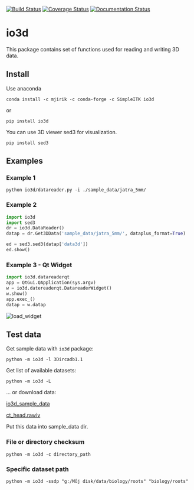 [![Build Status](https://travis-ci.org/mjirik/io3d.svg?branch=master)](https://travis-ci.org/mjirik/io3d)
[![Coverage Status](https://coveralls.io/repos/mjirik/io3d/badge.svg?branch=master)](https://coveralls.io/r/mjirik/io3d?branch=master)
[![Documentation Status](https://readthedocs.org/projects/io3d/badge/?version=latest)](http://io3d.readthedocs.io/en/latest/?badge=latest)

# io3d

This package contains set of functions used for reading and writing 3D data.

## Install

Use anaconda 

```shell
conda install -c mjirik -c conda-forge -c SimpleITK io3d
```

or

```shell
pip install io3d
```

You can use 3D viewer sed3 for visualization.

```shell
pip install sed3
```

## Examples

### Example 1

```shell
python io3d/datareader.py -i ./sample_data/jatra_5mm/
```

### Example 2

```python
import io3d
import sed3
dr = io3d.DataReader()
datap = dr.Get3DData('sample_data/jatra_5mm/', dataplus_format=True)

ed = sed3.sed3(datap['data3d'])
ed.show()
```

### Example 3 - Qt Widget

```python
import io3d.datareaderqt
app = QtGui.QApplication(sys.argv)    
w = io3d.datereaderqt.DatareaderWidget()
w.show()
app.exec_()
datap = w.datap
```

![load_widget](imgs/load_widget.png)


## Test data

Get sample data with `io3d` package:

```shell
python -m io3d -l 3Dircadb1.1
```

Get list of available datasets:

```shell
python -m io3d -L
```

... or download data:

[io3d_sample_data](http://147.228.240.61/queetech/sample-extra-data/io3d_sample_data.zip)

[ct_head.rawiv](http://mgltools.scripps.edu/downloads/tars/releases/DocTars/DOCPACKS/Vision/doc/Tutorial/headandslice/ct_head.rawiv)

Put this data into sample_data dir.


### File or directory checksum

```shell
python -m io3d -c directory_path
```


### Specific dataset path

```shell
python -m io3d -ssdp "g:/Můj disk/data/biology/roots" "biology/roots"
```
